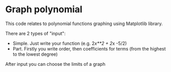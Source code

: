 # Graph polynomial
This code relates to polynomial functions graphing using Matplotlib library.

There are 2 types of "input":
- Simple. Just write your function (e.g. 2*x**2 + 2*x -5/2)
- Part. Firstly you write order, then coefficients for terms (from the highest to the lowest degree)

After input you can choose the limits of a graph
